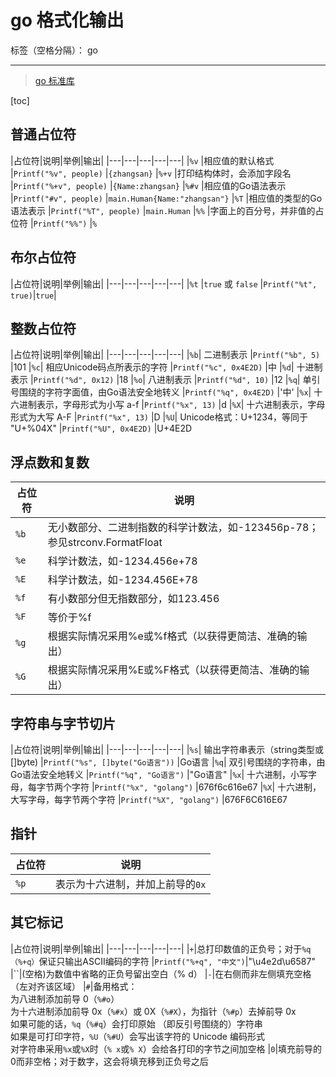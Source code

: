 # go 格式化输出

标签（空格分隔）： go

---

> [go 标准库](https://studygolang.com/pkgdoc)

[toc]

## 普通占位符

|占位符|说明|举例|输出|
|---|---|---|---|---|
|`%v`      |相应值的默认格式               |`Printf("%v", people)`       |`{zhangsan}`
|`%+v`     |打印结构体时，会添加字段名      |`Printf("%+v", people)`      |`{Name:zhangsan}`
|`%#v`     |相应值的Go语法表示              |`Printf("#v", people)`       |`main.Human{Name:"zhangsan"}`
|`%T`      |相应值的类型的Go语法表示        |`Printf("%T", people)`       |`main.Human`
|`%%`      |字面上的百分号，并非值的占位符  |`Printf("%%")`               |`%`

## 布尔占位符

|占位符|说明|举例|输出|
|---|---|---|---|---|
|`%t`  |`true` 或 `false`  |`Printf("%t", true)`|`true`|

## 整数占位符

|占位符|说明|举例|输出|
|---|---|---|---|---|
|`%b`| 二进制表示                                   |`Printf("%b", 5)`             |101
|`%c`| 相应Unicode码点所表示的字符                  |`Printf("%c", 0x4E2D)`        |中
|`%d`| 十进制表示                                   |`Printf("%d", 0x12)`          |18
|`%o`| 八进制表示                                   |`Printf("%d", 10)`            |12
|`%q`| 单引号围绕的字符字面值，由Go语法安全地转义   |`Printf("%q", 0x4E2D)`        |'中'
|`%x`| 十六进制表示，字母形式为小写 a-f             |`Printf("%x", 13)`            |d
|`%X`| 十六进制表示，字母形式为大写 A-F             |`Printf("%x", 13)`            |D
|`%U`| Unicode格式：U+1234，等同于 "U+%04X"         |`Printf("%U", 0x4E2D)`        |U+4E2D

## 浮点数和复数

|占位符|说明|
|---|---|
|`%b` |无小数部分、二进制指数的科学计数法，如-123456p-78；参见strconv.FormatFloat
|`%e` |科学计数法，如-1234.456e+78
|`%E` |科学计数法，如-1234.456E+78
|`%f` |有小数部分但无指数部分，如123.456
|`%F` |等价于%f
|`%g` |根据实际情况采用%e或%f格式（以获得更简洁、准确的输出）
|`%G` |根据实际情况采用%E或%F格式（以获得更简洁、准确的输出）

## 字符串与字节切片

|占位符|说明|举例|输出|
|---|---|---|---|---|
|`%s`|      输出字符串表示（string类型或[]byte)     |`Printf("%s", []byte("Go语言"))`  |Go语言
|`%q`|      双引号围绕的字符串，由Go语法安全地转义  |`Printf("%q", "Go语言")`          |"Go语言"
|`%x`|      十六进制，小写字母，每字节两个字符      |`Printf("%x", "golang")`          |676f6c616e67
|`%X`|      十六进制，大写字母，每字节两个字符      |`Printf("%X", "golang")`          |676F6C616E67

## 指针

|占位符|说明|
|---|---|
|`%p`|表示为十六进制，并加上前导的`0x`|

## 其它标记

|占位符|说明|举例|输出|
|---|---|---|---|---|
|`+`|总打印数值的正负号；对于`%q（%+q）`保证只输出ASCII编码的字符 |`Printf("%+q", "中文")`|"\u4e2d\u6587"
|``|(空格)为数值中省略的正负号留出空白（% d）
|`-`|在右侧而非左侧填充空格（左对齐该区域）
|`#`|备用格式：</br>为八进制添加前导 0（`%#o`）</br>为十六进制添加前导 0x（`%#x`）或 0X（`%#X`），为指针（`%#p`）去掉前导 0x</br>如果可能的话，`%q`（`%#q`）会打印原始 （即反引号围绕的）字符串</br>如果是可打印字符，`%U`（`%#U`）会写出该字符的 Unicode 编码形式</br>对字符串采用`%x`或`%X`时（`% x`或`% X`）会给各打印的字节之间加空格
|`0`|填充前导的0而非空格；对于数字，这会将填充移到正负号之后
